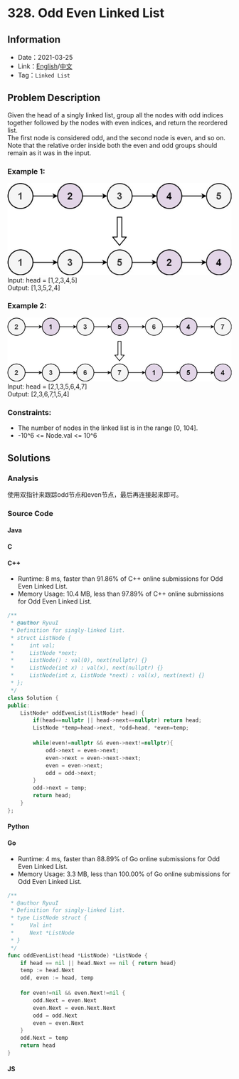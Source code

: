 # 328. Odd Even Linked List
## Information
* Date：2021-03-25
* Link：[English](https://leetcode.com/problems/odd-even-linked-list/)/[中文](https://leetcode-cn.com/problems/odd-even-linked-list/)
* Tag：`Linked List`

## Problem Description
Given the head of a singly linked list, group all the nodes with odd indices together followed by the nodes with even indices, and return the reordered list.   
The first node is considered odd, and the second node is even, and so on.   
Note that the relative order inside both the even and odd groups should remain as it was in the input.
### Example 1:
![Image text](https://raw.githubusercontent.com/Ryuui-tkb/LeetCode/master/img/328_ex1.png)   
Input: head = [1,2,3,4,5]   
Output: [1,3,5,2,4]
### Example 2:
![Image text](https://raw.githubusercontent.com/Ryuui-tkb/LeetCode/master/img/328_ex2.png)   
Input: head = [2,1,3,5,6,4,7]   
Output: [2,3,6,7,1,5,4]
### Constraints:
* The number of nodes in the linked list is in the range [0, 104].
* -10^6 <= Node.val <= 10^6
## Solutions
### Analysis
使用双指针来跟踪odd节点和even节点，最后再连接起来即可。
### Source Code
#### Java
#### C
#### C++
* Runtime: 8 ms, faster than 91.86% of C++ online submissions for Odd Even Linked List.
* Memory Usage: 10.4 MB, less than 97.89% of C++ online submissions for Odd Even Linked List.
```cpp
/**
 * @author RyuuI
 * Definition for singly-linked list.
 * struct ListNode {
 *     int val;
 *     ListNode *next;
 *     ListNode() : val(0), next(nullptr) {}
 *     ListNode(int x) : val(x), next(nullptr) {}
 *     ListNode(int x, ListNode *next) : val(x), next(next) {}
 * };
 */
class Solution {
public:
    ListNode* oddEvenList(ListNode* head) {
        if(head==nullptr || head->next==nullptr) return head;
        ListNode *temp=head->next, *odd=head, *even=temp;

        while(even!=nullptr && even->next!=nullptr){
            odd->next = even->next;
            even->next = even->next->next;
            even = even->next;
            odd = odd->next;
        }
        odd->next = temp;
        return head;
    }
};
```
#### Python
#### Go
* Runtime: 4 ms, faster than 88.89% of Go online submissions for Odd Even Linked List.
* Memory Usage: 3.3 MB, less than 100.00% of Go online submissions for Odd Even Linked List.
```go
/**
 * @author RyuuI
 * Definition for singly-linked list.
 * type ListNode struct {
 *     Val int
 *     Next *ListNode
 * }
 */
func oddEvenList(head *ListNode) *ListNode {
    if head == nil || head.Next == nil { return head}
    temp := head.Next
    odd, even := head, temp

    for even!=nil && even.Next!=nil {
        odd.Next = even.Next
        even.Next = even.Next.Next
        odd = odd.Next
        even = even.Next
    }
    odd.Next = temp
    return head
}
```
#### JS
